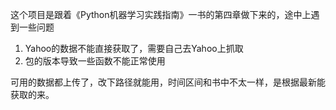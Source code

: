 这个项目是跟着《Python机器学习实践指南》一书的第四章做下来的，途中上遇到一些问题
1. Yahoo的数据不能直接获取了，需要自己去Yahoo上抓取
2. 包的版本导致一些函数不能正常使用

可用的数据都上传了，改下路径就能用，时间区间和书中不太一样，是根据最新能获取的来。
